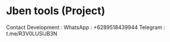 # Jben tools (Project)

Contact Development :
         WhatsApp : +6289518439944 
         Telegram : t.me/R3V0LUSIJB3N
